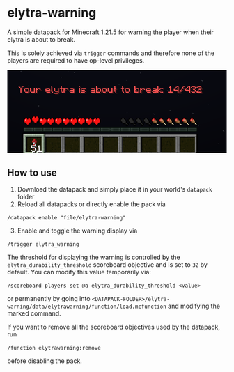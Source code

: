 # elytra-warning

A simple datapack for Minecraft 1.21.5 for warning the player when their elytra is about to break.

This is solely achieved via `trigger` commands and therefore none of the players are required to have op-level privileges.

![](screenshot.png)

## How to use

1. Download the datapack and simply place it in your world's `datapack` folder
2. Reload all datapacks or directly enable the pack via 
``` mcfunction
/datapack enable "file/elytra-warning"
```
3. Enable and toggle the warning display via
``` mcfunction
/trigger elytra_warning
```
The threshold for displaying the warning is controlled by the `elytra_durability_threshold` scoreboard objective and is set to `32` by default.
You can modify this value temporarily via:
``` mcfunction
/scoreboard players set @a elytra_durability_threshold <value>
```
or permanently by going into `<DATAPACK-FOLDER>/elytra-warning/data/elytrawarning/function/load.mcfunction` and modifying the marked command.

If you want to remove all the scoreboard objectives used by the datapack, run
``` mcfunction
/function elytrawarning:remove
```
before disabling the pack.
